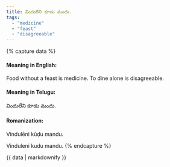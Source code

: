 ```yaml
---
title: విందులేని కూడు మందు.
tags:
  - "medicine"
  - "feast"
  - "disagreeable"
---
```


{% capture data %}
#### Meaning in English:
Food without a feast is medicine.
To dine alone is disagreeable.

#### Meaning in Telugu:
విందులేని కూడు మందు.

#### Romanization:
Vindulēni kūḍu mandu.

Vinduleni kudu mandu.
{% endcapture %}

{{ data | markdownify }}

